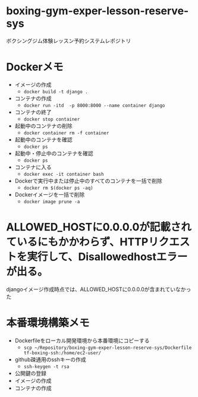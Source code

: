 # boxing-gym-exper-lesson-reserve-sys
ボクシングジム体験レッスン予約システムレポジトリ

# Dockerメモ
- イメージの作成
  - `docker build -t django .`
- コンテナの作成
  - `docker run -itd  -p 8000:8000 --name container django`
- コンテナの終了
  - `docker stop container`
- 起動中のコンテナの削除
  - `docker container rm -f container`
- 起動中のコンテナを確認
  - `docker ps`
- 起動中・停止中のコンテナを確認
  - `docker ps`
- コンテナに入る
  - `docker exec -it container bash`
- Dockerで実行中または停止中のすべてのコンテナを一括で削除
  - `docker rm $(docker ps -aq)`
- Dockerイメージを一括で削除
  - `docker image prune -a`

# ALLOWED_HOSTに0.0.0.0が記載されているにもかかわらず、HTTPリクエストを実行して、Disallowedhostエラーが出る。
djangoイメージ作成時点では、ALLOWED_HOSTに0.0.0.0が含まれていなかった

# 本番環境構築メモ
- Dockerfileをローカル開発環境から本番環境にコピーする
  - `scp ~/Repository/boxing-gym-exper-lesson-reserve-sys/Dockerfile tf-boxing-ssh:/home/ec2-user/`
- github疎通用のsshキーの作成
  - `ssh-keygen -t rsa`
- 公開鍵の登録
- イメージの作成
- コンテナの作成
